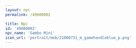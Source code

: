 ```yaml
---
layout: npc
permalink: /49000002

title: Npc
id: '49000002'
npc_name: 'Gambo Mini'
icon_url: 'portrait/mob/21000731_m_gamehandleblue_p.png'
---
```

